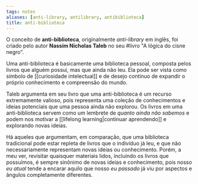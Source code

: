 ```yaml
---
tags: notes
aliases: [anti-library, antilibrary, antibiblioteca]
title: anti-biblioteca
---
```


O conceito de **anti-biblioteca**, originalmente *anti-library* em inglês, foi criado pelo autor **Nassim Nicholas Taleb** no seu #livro "A lógica do cisne negro".

Uma anti-biblioteca é basicamente uma biblioteca pessoal, composta pelos livros que alguém possui, mas que ainda não leu. Ela pode ser vista como símbolo de [[curiosidade intelectual]] e de desejo continuo de expandir o próprio conhecimento e compreensão do mundo.

Taleb argumenta em seu livro que uma anti-biblioteca é um recurso extremamente valioso, pois representa uma coleção de conhecimentos e ideias potenciais que uma pessoa ainda não explorou. Os livros em uma anti-biblioteca servem como um lembrete de *quanto ainda não sabemos* e podem nos motivar a [[lifelong learning|continuar aprendendo]] e explorando novas ideias. 

Há aqueles que argumentam, em comparação, que uma biblioteca tradicional pode estar repleta de livros que o indivíduo já leu, e que não necessariamente representam novas ideias ou conhecimento. Porém, a meu ver, revisitar quaisquer materiais lidos, incluindo os livros que possuímos, é sempre sinônimo de novas ideias e conhecimento, pois nosso *eu atual* tende a encarar aquilo que nosso *eu passado* já viu por aspectos e ângulos completamente diferentes.